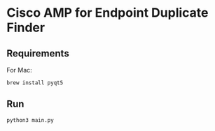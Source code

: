 # Cisco AMP for Endpoint Duplicate Finder

## Requirements

For Mac: 
```
brew install pyqt5
```

## Run

```
python3 main.py
```
